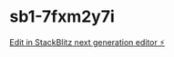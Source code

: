# sb1-7fxm2y7i

[Edit in StackBlitz next generation editor ⚡️](https://stackblitz.com/~/github.com/Wamishabrands/sb1-7fxm2y7i)